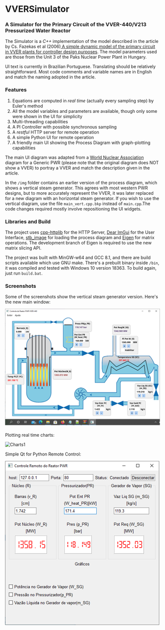 # VVERSimulator
### A Simulator for the Primary Circuit of the VVER-440/V213 Pressurized Water Reactor
The Simulator is a *C++* implementation of the model described in the article by Cs. Fazekas et al (2006)[ A simple dynamic model of the primary circuit in VVER plants for controller design purposes](https://doi.org/10.1016/j.nucengdes.2006.12.002). The model parameters used are those from the Unit 3 of the Paks Nuclear Power Plant in Hungary.

UI text is currently in Brazilian Portuguese. Translating should be relatively straightforward. Most code comments and variable names are in English and match the naming adopted in the article.
### Features
1. Equations are computed in *real time* (actually every sampling step) by Euler's method
2. All the model variables and parameters are available, though only some were shown in the UI for simplicity
3. Multi-threading capabilities
4. A PI Controller with possible synchronous sampling
5. A *restful* HTTP server for remote operation
6. A simple Python UI for remote operation
7. A friendly main UI showing the Process Diagram with graph-plotting capabilities

The main UI diagram was adapted from a [World Nuclear Association](https://www.world-nuclear.org/) diagram for a Generic PWR (please note that the original diagram does NOT show a VVER) to portray a VVER and match the description given in the article.

In the ` /img ` folder contains an earlier version of the process diagram, which shows a vertical steam generator. This agrees with most western PWR designs, but to more accurately represent the VVER, it was later replaced for a new diagram with an horizontal steam generator. If you wish to use the vertical diagram, use the file `main_vert.cpp.bkp` instead of `main.cpp`.The code changes required mostly involve repositioning the UI widgets.

### Libraries and Build
The project uses [cpp-httplib](https://github.com/yhirose/cpp-httplib) for the HTTP Server, [Dear ImGui](https://github.com/ocornut/imgui) for the User Interface, [stb_image](https://github.com/nothings/stb/blob/master/stb_image.h) for loading the process diagram and [Eigen](http://eigen.tuxfamily.org/index.php?title=Main_Page) for matrix operations. The development branch of Eigen is required to use the new matrix slicing API.

The project was built with MinGW-w64 and GCC 8.1, and there are build scripts available which use GNU make.
There's a prebuilt binary inside ` /bin `, it was compiled and tested with Windows 10 version 18363. To build again, just run `build.bat`.

### Screenshots 

Some of the screenshots show the vertical steam generator version. Here's the new main window:

![main_screen](/screenshots/inicial_vver.png "Main Window")

Plotting real time charts:

![Charts1](/screenshots/gráfico_ultimas_3000_amostras.png "W_SG Charts")

Simple Qt for Python Remote Control:

![Remote1](/VVER_Remote/screenshots/conectado.png "Simple Remote Connected")
